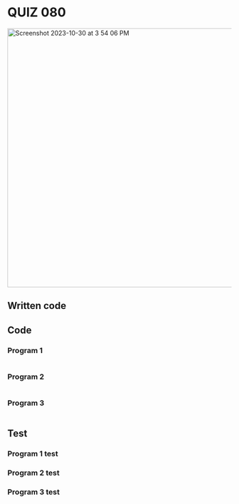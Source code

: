 # QUIZ 080
<img width="582" alt="Screenshot 2023-10-30 at 3 54 06 PM" src="https://github.com/Madaniarias/Year-2/assets/111761417/480efdbb-ed7b-4251-8876-69ff00a99305">

## Written code

## Code

### Program 1
```.py


```
### Program 2
```.py


```
### Program 3
```.py


```
## Test

### Program 1 test


### Program 2 test


### Program 3 test
